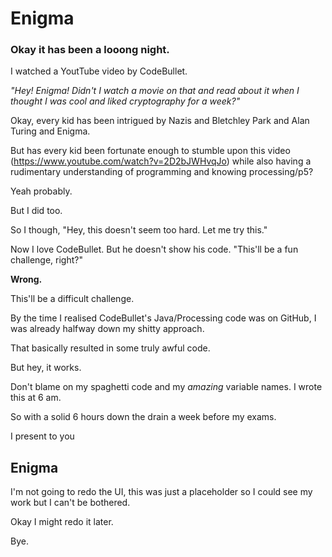 # Enigma
### Okay it has been a looong night.

I watched a YoutTube video by CodeBullet.

_"Hey! Enigma! Didn't I watch a movie on that and read about it when I thought I was cool and liked cryptography for a week?"_

Okay, every kid has been intrigued by Nazis and Bletchley Park and Alan Turing and Enigma.

But has every kid been fortunate enough to stumble upon this video (https://www.youtube.com/watch?v=2D2bJWHvqJo) while also having a rudimentary understanding of programming and knowing processing/p5?

Yeah probably.

But I did too.

So I though, "Hey, this doesn't seem too hard. Let me try this."

Now I love CodeBullet. But he doesn't show his code. "This'll be a fun challenge, right?"

**Wrong.**

This'll be a difficult challenge.
 
By the time I realised CodeBullet's Java/Processing code was on GitHub, I was already halfway down my shitty approach.

That basically resulted in some truly awful code.

But hey, it works.

Don't blame on my spaghetti code and my _amazing_ variable names. I wrote this at 6 am. 

So with a solid 6 hours down the drain a week before my exams.

I present to you

## Enigma

I'm not going to redo the UI, this was just a placeholder so I could see my work but I can't be bothered.

Okay I might redo it later.

Bye.

